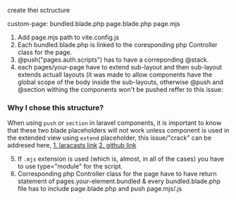 create thei sctructure

custom-page:
  bundled.blade.php
  page.blade.php
  page.mjs

1. Add page.mjs path to vite.config.js
2. Each bundled.blade.php is linked to the coresponding php Controller class for the page.
3. @push("pages.auth.scripts") has to have a correponding @stack.
4. each pages/your-page have to extend sub-layout and then sub-layout extends actuall layouts (it was made to allow components have the global scope of the body inside the sub-layouts, otherwise @push and @section withing the components won't be pushed reffer to this issue:
### Why I chose this structure?
When using `push` or `section` in laravel components, it is important to know that these two blade placeholders will not work unless component is used in the extended view using `extend` placeholder, this issue/"crack" can be addresed here,
[1. laracasts link](https://laracasts.com/discuss/channels/laravel/at-push-do-not-seams-to-work-on-blade-components)
[2. github link](https://github.com/laravel/framework/issues/13998#issuecomment-412208390)

5. If `.mjs` extension is used (which is, almost, in all of the cases) you have to use type="module" for the script.
6. Corresponding php Controller class for the page have to have return statement of pages.your-element.bundled & every bundled.blade.php file has to include page.blade.php and push page.mjs/.js